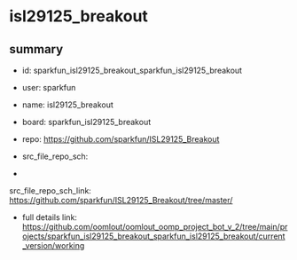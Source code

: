 # isl29125_breakout
 
## summary 
* id: sparkfun_isl29125_breakout_sparkfun_isl29125_breakout
* user: sparkfun
* name: isl29125_breakout
* board: sparkfun_isl29125_breakout
* repo: https://github.com/sparkfun/ISL29125_Breakout



* src_file_repo_sch: 
*
 src_file_repo_sch_link: https://github.com/sparkfun/ISL29125_Breakout/tree/master/
* full details link: https://github.com/oomlout/oomlout_oomp_project_bot_v_2/tree/main/projects/sparkfun_isl29125_breakout_sparkfun_isl29125_breakout/current_version/working  






